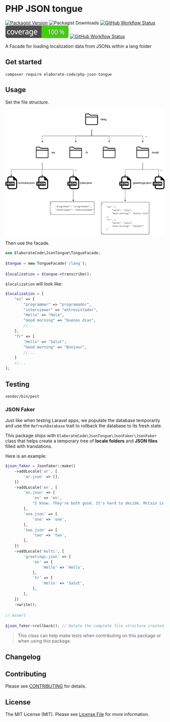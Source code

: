 # PHP JSON tongue

[![Packagist Version](https://img.shields.io/packagist/v/elaborate-code/php-json-tongue?label=Version&style=plastic)](https://packagist.org/packages/elaborate-code/php-json-tongue)
![Packagist Downloads](https://img.shields.io/packagist/dt/elaborate-code/php-json-tongue?label=Downloads&style=plastic)
[![GitHub Workflow Status](https://img.shields.io/github/workflow/status/elaborate-code/php-json-tongue/run-tests?label=Tests)](https://github.com/elaborate-code/php-json-tongue/actions/workflows/run-tests.yml)
![Test Coverage](https://raw.githubusercontent.com/elaborate-code/php-json-tongue/main/badge-coverage.svg)
[![GitHub Workflow Status](https://img.shields.io/github/workflow/status/elaborate-code/php-json-tongue/Fix%20PHP%20code%20style%20issues?label=Code%20Style)](https://github.com/elaborate-code/php-json-tongue/actions/workflows/fix-php-code-style-issues.yml)
<!-- [![run-tests](https://github.com/elaborate-code/php-json-tongue/actions/workflows/run-tests.yml/badge.svg)](https://github.com/elaborate-code/php-json-tongue/actions/workflows/run-tests.yml) -->
<!-- [![Fix PHP code style issues](https://github.com/elaborate-code/php-json-tongue/actions/workflows/fix-php-code-style-issues.yml/badge.svg)](https://github.com/elaborate-code/php-json-tongue/actions/workflows/fix-php-code-style-issues.yml) -->


A Facade for loading localization data from JSONs within a lang folder

## Get started

```text
composer require elaborate-code/php-json-tongue
```

## Usage

Set the file structure.

![illustration](illustration.png)

Then use the facade.

```php
use ElaborateCode\JsonTongue\TongueFacade;

$tongue = new TongueFacade('/lang');

$localization = $tongue->transcribe();
```

`$localization` will look like:

```php
$localization = [
    "es" => [
        "programmer" => "programador",
        "interviewer" => "entrevistador",
        "Hello" => "Hola",
        "Good morning" => "buenos dias",
        //...
    ],
    "fr" => [
        "Hello" => "Salut",
        "Good morning" => "Bonjour",
        //...
    ]
    //...
];
```

## Testing

```bash
vendor/bin/pest
```

### JSON Faker

Just like when testing Laravel apps, we populate the database temporarily and use the `RefreshDatabase` trait to rollback the database to its fresh state.

This package ships with `ElaborateCode\JsonTongue\JsonFaker\JsonFaker` class that helps create a temporary tree of **locale folders** and **JSON files** filled with translations.

Here is an example:

```php
$json_faker = JsonFaker::make()
    ->addLocale('ar', [
        'ar.json' => [],
    ])
    ->addLocale('en', [
        'en.json' => [
            'en' => 'en',
            "I know. They're both good. It's hard to decide. McCain is older but he has more experience. Obama seems to have a lot of good ideas, but some people say he wants to raise taxes." => 'Lo sé. Ambos son buenos. Es difícil decidir. McCain es mayor pero tiene más experiencia. Obama parece tener muchas buenas ideas, pero algunas personas dicen que quiere aumentar los impuestos.',
        ],
        'one.json' => [
            'one' => 'one',
        ],
        'two.json' => [
            'two' => 'two',
        ],
    ])
    ->addLocale('multi', [
        'greetings.json' => [
            'en' => [
                'Hello' => 'Hello',
            ],
            'fr' => [
                'Hello' => 'Salut',
            ],
        ],
    ])
    ->write();

// Assert

$json_faker->rollback(); // Delete the complete file structure created for the test
```

> This class can help make tests when contributing on this package or when using this package.

## Changelog

<!-- Please see [CHANGELOG](CHANGELOG.md) for more information on what has changed recently. -->

## Contributing

Please see [CONTRIBUTING](CONTRIBUTING.md) for details.

## License

The MIT License (MIT). Please see [License File](LICENSE.md) for more information.
